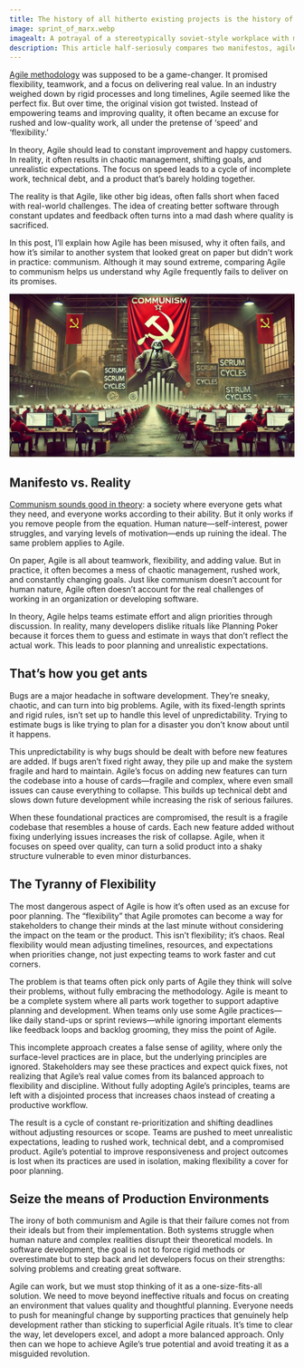 ```yaml
---
title: The history of all hitherto existing projects is the history of estimation struggles.
image: sprint_of_marx.webp
imagealt: A potrayal of a stereotypically soviet-style workplace with modern tools and computers.
description: This article half-seriosuly compares two manifestos, agile, and communism.
---
```


[Agile methodology](https://agilemanifesto.org/) was supposed to be a game-changer. It promised flexibility, teamwork, and a focus on delivering real value. In an industry weighed down by rigid processes and long timelines, Agile seemed like the perfect fix. But over time, the original vision got twisted. Instead of empowering teams and improving quality, it often became an excuse for rushed and low-quality work, all under the pretense of ‘speed’ and ‘flexibility.’

In theory, Agile should lead to constant improvement and happy customers. In reality, it often results in chaotic management, shifting goals, and unrealistic expectations. The focus on speed leads to a cycle of incomplete work, technical debt, and a product that’s barely holding together.

The reality is that Agile, like other big ideas, often falls short when faced with real-world challenges. The idea of creating better software through constant updates and feedback often turns into a mad dash where quality is sacrificed.

In this post, I’ll explain how Agile has been misused, why it often fails, and how it’s similar to another system that looked great on paper but didn’t work in practice: communism. Although it may sound extreme, comparing Agile to communism helps us understand why Agile frequently fails to deliver on its promises.

![A potrayal of a stereotypically soviet-style workplace with modern tools and computers.](/images/sprint_of_marx.webp "The Sprint of Marx")

## Manifesto vs. Reality

[Communism sounds good in theory](https://www.marxists.org/archive/marx/works/1848/communist-manifesto/): a society where everyone gets what they need, and everyone works according to their ability. But it only works if you remove people from the equation. Human nature—self-interest, power struggles, and varying levels of motivation—ends up ruining the ideal. The same problem applies to Agile.

On paper, Agile is all about teamwork, flexibility, and adding value. But in practice, it often becomes a mess of chaotic management, rushed work, and constantly changing goals. Just like communism doesn’t account for human nature, Agile often doesn’t account for the real challenges of working in an organization or developing software.

In theory, Agile helps teams estimate effort and align priorities through discussion. In reality, many developers dislike rituals like Planning Poker because it forces them to guess and estimate in ways that don’t reflect the actual work. This leads to poor planning and unrealistic expectations.

## That’s how you get ants

Bugs are a major headache in software development. They’re sneaky, chaotic, and can turn into big problems. Agile, with its fixed-length sprints and rigid rules, isn’t set up to handle this level of unpredictability. Trying to estimate bugs is like trying to plan for a disaster you don’t know about until it happens.

This unpredictability is why bugs should be dealt with before new features are added. If bugs aren’t fixed right away, they pile up and make the system fragile and hard to maintain. Agile’s focus on adding new features can turn the codebase into a house of cards—fragile and complex, where even small issues can cause everything to collapse. This builds up technical debt and slows down future development while increasing the risk of serious failures.

When these foundational practices are compromised, the result is a fragile codebase that resembles a house of cards. Each new feature added without fixing underlying issues increases the risk of collapse. Agile, when it focuses on speed over quality, can turn a solid product into a shaky structure vulnerable to even minor disturbances.

## The Tyranny of Flexibility

The most dangerous aspect of Agile is how it’s often used as an excuse for poor planning. The “flexibility” that Agile promotes can become a way for stakeholders to change their minds at the last minute without considering the impact on the team or the product. This isn’t flexibility; it’s chaos. Real flexibility would mean adjusting timelines, resources, and expectations when priorities change, not just expecting teams to work faster and cut corners.

The problem is that teams often pick only parts of Agile they think will solve their problems, without fully embracing the methodology. Agile is meant to be a complete system where all parts work together to support adaptive planning and development. When teams only use some Agile practices—like daily stand-ups or sprint reviews—while ignoring important elements like feedback loops and backlog grooming, they miss the point of Agile.

This incomplete approach creates a false sense of agility, where only the surface-level practices are in place, but the underlying principles are ignored. Stakeholders may see these practices and expect quick fixes, not realizing that Agile’s real value comes from its balanced approach to flexibility and discipline. Without fully adopting Agile’s principles, teams are left with a disjointed process that increases chaos instead of creating a productive workflow.

The result is a cycle of constant re-prioritization and shifting deadlines without adjusting resources or scope. Teams are pushed to meet unrealistic expectations, leading to rushed work, technical debt, and a compromised product. Agile’s potential to improve responsiveness and project outcomes is lost when its practices are used in isolation, making flexibility a cover for poor planning.

## Seize the means of Production Environments

The irony of both communism and Agile is that their failure comes not from their ideals but from their implementation. Both systems struggle when human nature and complex realities disrupt their theoretical models. In software development, the goal is not to force rigid methods or overestimate but to step back and let developers focus on their strengths: solving problems and creating great software.

Agile can work, but we must stop thinking of it as a one-size-fits-all solution. We need to move beyond ineffective rituals and focus on creating an environment that values quality and thoughtful planning. Everyone needs to push for meaningful change by supporting practices that genuinely help development rather than sticking to superficial Agile rituals. It’s time to clear the way, let developers excel, and adopt a more balanced approach. Only then can we hope to achieve Agile’s true potential and avoid treating it as a misguided revolution.
